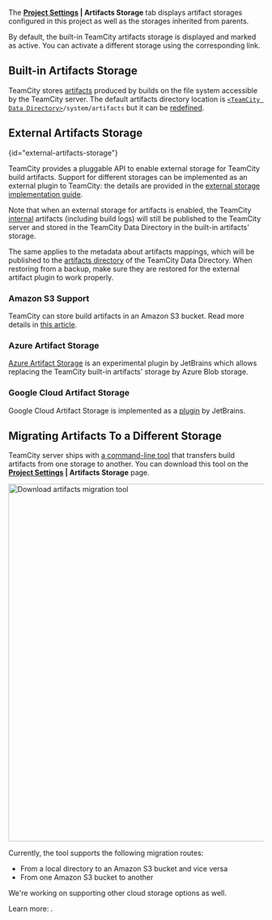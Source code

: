 [//]: # (title: Configuring Artifacts Storage)
[//]: # (auxiliary-id: Configuring Artifacts Storage)

The __[Project Settings](project-administrator-guide.md#Edit+and+View+Modes) | Artifacts Storage__ tab displays artifact storages configured in this project as well as the storages inherited from parents. 

By default, the built-in TeamCity artifacts storage is displayed and marked as active. You can activate a different storage using the corresponding link.

## Built-in Artifacts Storage

TeamCity stores [artifacts](build-artifact.md) produced by builds on the file system accessible by the TeamCity server. The default artifacts directory location is [`<TeamCity Data Directory>`](teamcity-data-directory.md)`/system/artifacts` but it can be [redefined](teamcity-configuration-and-maintenance.md).

## External Artifacts Storage
{id="external-artifacts-storage"}

TeamCity provides a pluggable API to enable external storage for TeamCity build artifacts. Support for different storages can be implemented as an external plugin to TeamCity: the details are provided in the [external storage implementation guide](https://plugins.jetbrains.com/docs/teamcity/external-storage-implementation-guide.html).

Note that when an external storage for artifacts is enabled, the TeamCity [internal](build-artifact.md#Hidden+Artifacts) artifacts (including build logs) will still be published to the TeamCity server and stored in the TeamCity Data Directory in the built-in artifacts' storage.

The same applies to the metadata about artifacts mappings, which will be published to the [artifacts directory](teamcity-configuration-and-maintenance.md) of the TeamCity Data Directory. When restoring from a backup, make sure they are restored for the external artifact plugin to work properly.

### Amazon S3 Support
<anchor name="AmazonS3Support"/>

TeamCity can store build artifacts in an Amazon S3 bucket. Read more details in [this article](storing-build-artifacts-in-amazon-s3.md).


### Azure Artifact Storage

[Azure Artifact Storage](https://plugins.jetbrains.com/plugin/9617-azure-artifact-storage) is an experimental plugin by JetBrains which allows replacing the TeamCity built-in artifacts' storage by Azure Blob storage. 

### Google Cloud Artifact Storage

Google Cloud Artifact Storage is implemented as a [plugin](https://plugins.jetbrains.com/plugin/9634-google-artifact-storage) by JetBrains.





## Migrating Artifacts To a Different Storage
<anchor name="migratingArtifactsToS3"/>

<snippet id="artifactMigrationToS3">

TeamCity server ships with [a command-line tool](artifacts-migration-tool.md) that transfers build artifacts from one storage to another. You can download this tool on the __[Project Settings](project-administrator-guide.md#Edit+and+View+Modes) | Artifacts Storage__ page.

<img src="dk-downloadAMTool.png" width="706" alt="Download artifacts migration tool"/>

Currently, the tool supports the following migration routes:

* From a local directory to an Amazon S3 bucket and vice versa
* From one Amazon S3 bucket to another

We're working on supporting other cloud storage options as well.

Learn more: [](artifacts-migration-tool.md).

</snippet>



